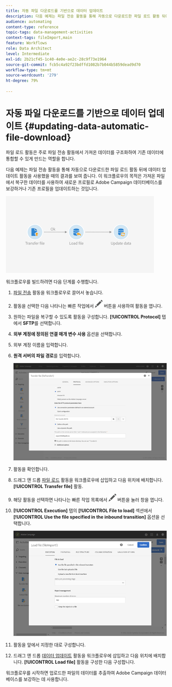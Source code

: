 ```yaml
---
title: 자동 파일 다운로드를 기반으로 데이터 업데이트
description: 다음 예제는 파일 전송 활동을 통해 자동으로 다운로드한 파일 로드 활동 뒤에 데이터 업데이트 활동을 사용했을 때의 결과를 보여 줍니다.
audience: automating
content-type: reference
topic-tags: data-management-activities
context-tags: fileImport,main
feature: Workflows
role: Data Architect
level: Intermediate
exl-id: 2b21cf45-1c40-4e0e-ae2c-28c9f73e1964
source-git-commit: fcb5c4a92f23bdffd1082b7b044b5859dead9d70
workflow-type: tm+mt
source-wordcount: '279'
ht-degree: 79%

---
```


# 자동 파일 다운로드를 기반으로 데이터 업데이트 {#updating-data-automatic-file-download}

파일 로드 활동은 주로 파일 전송 활동에서 가져온 데이터를 구조화하여 기존 데이터에 통합할 수 있게 만드는 역할을 합니다.

다음 예제는 파일 전송 활동을 통해 자동으로 다운로드한 파일 로드 활동 뒤에 데이터 업데이트 활동을 사용했을 때의 결과를 보여 줍니다. 이 워크플로우의 목적은 가져온 파일에서 복구한 데이터를 사용하여 새로운 프로필로 Adobe Campaign 데이터베이스를 보강하거나 기존 프로필을 업데이트하는 것입니다.

![](assets/load_file_workflow_ex1.png)

워크플로우를 빌드하려면 다음 단계를 수행합니다.

1. [파일 전송](../../automating/using/transfer-file.md) 활동을 워크플로우로 끌어서 놓습니다.
1. 활동을 선택한 다음 나타나는 빠른 작업에서 ![](assets/edit_darkgrey-24px.png) 버튼을 사용하여 활동을 엽니다.
1. 원하는 파일을 복구할 수 있도록 활동을 구성합니다. **[!UICONTROL Protocol]** 탭에서 **SFTP**&#x200B;를 선택합니다.
1. **외부 계정에 정의된 연결 매개 변수 사용** 옵션을 선택합니다.
1. 외부 계정 이름을 입력합니다.
1. **원격 서버의 파일 경로**&#x200B;를 입력합니다.

   ![](assets/wkf_file_transfer_07.png)

1. 활동을 확인합니다.
1. 드래그 앤 드롭 [파일 로드](../../automating/using/load-file.md) 활동을 워크플로우에 삽입하고 다음 위치에 배치합니다. **[!UICONTROL Transfer file]** 활동.
1. 해당 활동을 선택하면 나타나는 빠른 작업 목록에서 ![](assets/edit_darkgrey-24px.png) 버튼을 눌러 창을 엽니다.
1. **[!UICONTROL Execution]** 탭의 **[!UICONTROL File to load]** 섹션에서 **[!UICONTROL Use the file specified in the inbound transition]** 옵션을 선택합니다.

   ![](assets/wkf_file_loading8.png)

1. 활동을 앞에서 지정한 대로 구성합니다.
1. 드래그 앤 드롭 [데이터 업데이트](../../automating/using/update-data.md) 활동을 워크플로우에 삽입하고 다음 위치에 배치합니다. **[!UICONTROL Load file]** 활동을 구성한 다음 구성합니다.

워크플로우를 시작하면 업로드한 파일의 데이터를 추출하여 Adobe Campaign 데이터베이스를 보강하는 데 사용합니다.
